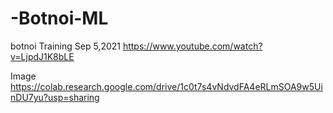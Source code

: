 # -Botnoi-ML
botnoi Training
Sep 5,2021
https://www.youtube.com/watch?v=LjpdJ1K8bLE

Image 
https://colab.research.google.com/drive/1c0t7s4vNdvdFA4eRLmSOA9w5UinDU7yu?usp=sharing
